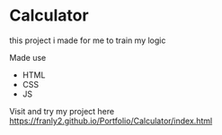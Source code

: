 # Calculator
this project i made for me to train my logic

Made use 
- HTML
- CSS
- JS

Visit and try my project here https://franly2.github.io/Portfolio/Calculator/index.html
